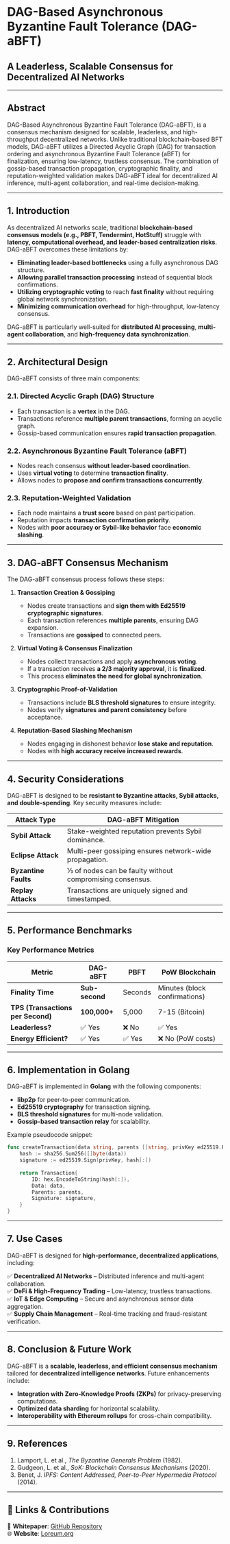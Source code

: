 # **DAG-Based Asynchronous Byzantine Fault Tolerance (DAG-aBFT)**
## **A Leaderless, Scalable Consensus for Decentralized AI Networks**

---

## **Abstract**

 DAG-Based Asynchronous Byzantine Fault Tolerance (DAG-aBFT), is a consensus mechanism designed for scalable, leaderless, and high-throughput decentralized networks. Unlike traditional blockchain-based BFT models, DAG-aBFT utilizes a Directed Acyclic Graph (DAG) for transaction ordering and asynchronous Byzantine Fault Tolerance (aBFT) for finalization, ensuring low-latency, trustless consensus. The combination of gossip-based transaction propagation, cryptographic finality, and reputation-weighted validation makes DAG-aBFT ideal for decentralized AI inference, multi-agent collaboration, and real-time decision-making.

---

## **1. Introduction**

As decentralized AI networks scale, traditional **blockchain-based consensus models (e.g., PBFT, Tendermint, HotStuff)** struggle with **latency, computational overhead, and leader-based centralization risks**. DAG-aBFT overcomes these limitations by:

- **Eliminating leader-based bottlenecks** using a fully asynchronous DAG structure.
- **Allowing parallel transaction processing** instead of sequential block confirmations.
- **Utilizing cryptographic voting** to reach **fast finality** without requiring global network synchronization.
- **Minimizing communication overhead** for high-throughput, low-latency consensus.

DAG-aBFT is particularly well-suited for **distributed AI processing**, **multi-agent collaboration**, and **high-frequency data synchronization**.

---

## **2. Architectural Design**

DAG-aBFT consists of three main components:

### **2.1. Directed Acyclic Graph (DAG) Structure**
- Each transaction is a **vertex** in the DAG.
- Transactions reference **multiple parent transactions**, forming an acyclic graph.
- Gossip-based communication ensures **rapid transaction propagation**.

### **2.2. Asynchronous Byzantine Fault Tolerance (aBFT)**
- Nodes reach consensus **without leader-based coordination**.
- Uses **virtual voting** to determine **transaction finality**.
- Allows nodes to **propose and confirm transactions concurrently**.

### **2.3. Reputation-Weighted Validation**
- Each node maintains a **trust score** based on past participation.
- Reputation impacts **transaction confirmation priority**.
- Nodes with **poor accuracy or Sybil-like behavior** face **economic slashing**.

---

## **3. DAG-aBFT Consensus Mechanism**

The DAG-aBFT consensus process follows these steps:

1. **Transaction Creation & Gossiping**  
   - Nodes create transactions and **sign them with Ed25519 cryptographic signatures**.
   - Each transaction references **multiple parents**, ensuring DAG expansion.
   - Transactions are **gossiped** to connected peers.

2. **Virtual Voting & Consensus Finalization**  
   - Nodes collect transactions and apply **asynchronous voting**.
   - If a transaction receives **a 2/3 majority approval**, it is **finalized**.
   - This process **eliminates the need for global synchronization**.

3. **Cryptographic Proof-of-Validation**  
   - Transactions include **BLS threshold signatures** to ensure integrity.
   - Nodes verify **signatures and parent consistency** before acceptance.

4. **Reputation-Based Slashing Mechanism**  
   - Nodes engaging in dishonest behavior **lose stake and reputation**.
   - Nodes with **high accuracy receive increased rewards**.

---

## **4. Security Considerations**

DAG-aBFT is designed to be **resistant to Byzantine attacks, Sybil attacks, and double-spending**. Key security measures include:

| **Attack Type** | **DAG-aBFT Mitigation** |
|----------------|------------------------|
| **Sybil Attack** | Stake-weighted reputation prevents Sybil dominance. |
| **Eclipse Attack** | Multi-peer gossiping ensures network-wide propagation. |
| **Byzantine Faults** | ⅓ of nodes can be faulty without compromising consensus. |
| **Replay Attacks** | Transactions are uniquely signed and timestamped. |

---

## **5. Performance Benchmarks**

### **Key Performance Metrics**

| **Metric** | **DAG-aBFT** | **PBFT** | **PoW Blockchain** |
|-----------|-------------|--------|----------------|
| **Finality Time** | **Sub-second** | Seconds | Minutes (block confirmations) |
| **TPS (Transactions per Second)** | **100,000+** | 5,000 | 7-15 (Bitcoin) |
| **Leaderless?** | ✅ Yes | ❌ No | ✅ Yes |
| **Energy Efficient?** | ✅ Yes | ✅ Yes | ❌ No (PoW costs) |

---

## **6. Implementation in Golang**

DAG-aBFT is implemented in **Golang** with the following components:

- **libp2p** for peer-to-peer communication.
- **Ed25519 cryptography** for transaction signing.
- **BLS threshold signatures** for multi-node validation.
- **Gossip-based transaction relay** for scalability.

Example pseudocode snippet:

```go
func createTransaction(data string, parents []string, privKey ed25519.PrivateKey) Transaction {
    hash := sha256.Sum256([]byte(data))
    signature := ed25519.Sign(privKey, hash[:])
    
    return Transaction{
        ID: hex.EncodeToString(hash[:]),
        Data: data,
        Parents: parents,
        Signature: signature,
    }
}
```

---

## **7. Use Cases**

DAG-aBFT is designed for **high-performance, decentralized applications**, including:

✅ **Decentralized AI Networks** – Distributed inference and multi-agent collaboration.  
✅ **DeFi & High-Frequency Trading** – Low-latency, trustless transactions.  
✅ **IoT & Edge Computing** – Secure and asynchronous sensor data aggregation.  
✅ **Supply Chain Management** – Real-time tracking and fraud-resistant verification.  

---

## **8. Conclusion & Future Work**

DAG-aBFT is a **scalable, leaderless, and efficient consensus mechanism** tailored for **decentralized intelligence networks**. Future enhancements include:

- **Integration with Zero-Knowledge Proofs (ZKPs)** for privacy-preserving computations.
- **Optimized data sharding** for horizontal scalability.
- **Interoperability with Ethereum rollups** for cross-chain compatibility.

---

## **9. References**
1. Lamport, L. et al., *The Byzantine Generals Problem* (1982).  
2. Gudgeon, L. et al., *SoK: Blockchain Consensus Mechanisms* (2020).  
3. Benet, J. *IPFS: Content Addressed, Peer-to-Peer Hypermedia Protocol* (2014).  

---

## **🔗 Links & Contributions**

📜 **Whitepaper**: [GitHub Repository](https://github.com/loreum-org/cortex)  
🌐 **Website**: [Loreum.org](https://www.loreum.org)
